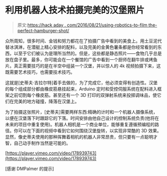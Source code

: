 # 利用机器人技术拍摄完美的汉堡照片

> 原文:[https://hack aday . com/2016/08/21/using-robotics-to-film the-perfect-hamburger-shot/](https://hackaday.com/2016/08/21/using-robotics-to-film-the-perfect-hamburger-shot/)

众所周知，很多时间、金钱和努力都花在了拍摄广告中看到的美食上。用土豆泥代替冰淇淋，在潜艇上精心安排的配料，以及完美的金黄色薯条都是你经常看到的东西，以至于它们被认为是理所当然的。但是，这些都是静态照片——食物几乎总是放在盘子里。最多，你可能会在一个餐馆的广告中看到一个厨师在翻牛排或烤鱼片。真正需要技巧的是在半空中组装一个汉堡，并以惊人的 4k 视频拍摄下来，这既需要艺术技巧，也需要技术技巧。

这就是[史蒂夫·吉拉尔特]着手去做的，为了完成它，他必须变得有创造性。汉堡的每个组成部分都由橡皮筋悬挂起来，Arduino 定时和受控伺服系统在配料进入框架之前切割每个橡皮筋。甚至还有一个 3D 打印的双弹射系统来投掷调味品，使它们在完美的地方碰撞，降落在汉堡上。

为了拍摄这张照片，[史蒂夫]需要两样东西:精确的计时和一个机器人摄像系统，以便在汉堡落下时跟踪它的下落。时间安排由他自己设计的控制系统负责(他将在未来的项目中重复使用)。机器人相机是一个商业单位，能够重复遵循预编程的路径。你可以在下面的视频中看到它如何围绕汉堡旋转，以实现非常酷的 3D 效果。显然，像史蒂夫使用的那种挥舞着相机的机器人非常昂贵，但只要有一点聪明才智，自己动手制作当然是可能的。

[https://player.vimeo.com/video/178939743](https://player.vimeo.com/video/178939743)

[感谢 DMPalmer 的提示]